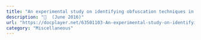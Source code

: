 ```yaml
---
title: "An experimental study on identifying obfuscation techniques in packer"
description: "📓  (June 2016)"
url: "https://docplayer.net/63501103-An-experimental-study-on-identifying-obfuscation-techniques-in-packer.html"
category: "Miscellaneous"
---
```

